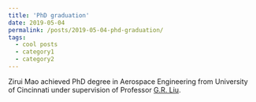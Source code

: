 ```yaml
---
title: 'PhD graduation'
date: 2019-05-04
permalink: /posts/2019-05-04-phd-graduation/
tags:
  - cool posts
  - category1
  - category2
---
```


Zirui Mao achieved PhD degree in Aerospace Engineering from University of Cincinnati under supervision of Professor [G.R. Liu](http://www.ase.uc.edu/~liugr/people.html). 
